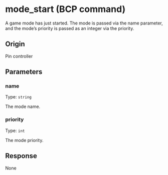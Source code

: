 
# mode_start (BCP command)
A game mode has just started. The mode is passed via the name parameter, and the mode’s priority is passed as an integer via the priority.

## Origin
Pin controller

## Parameters
### name
Type: `string`

The mode name.

### priority
Type: `int`

The mode priority.

## Response
None
